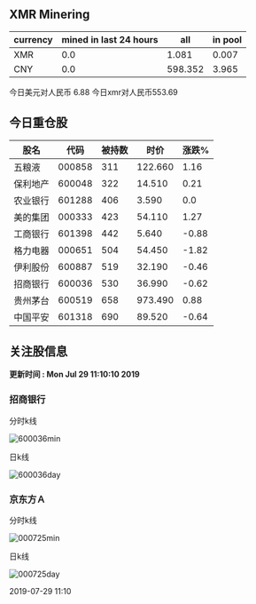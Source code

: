 ## XMR Minering

|currency|mined in last 24 hours|all|in pool|
|---|---|---|---|
|XMR|0.0|1.081|0.007|
|CNY|0.0|598.352|3.965|

今日美元对人民币 6.88	今日xmr对人民币553.69


## 今日重仓股 

|股名|代码|被持数|时价|涨跌%|
|---|---|---|---|---|
|五粮液|000858|311|122.660|1.16|
|保利地产|600048|322|14.510|0.21|
|农业银行|601288|406|3.590|0.0|
|美的集团|000333|423|54.110|1.27|
|工商银行|601398|442|5.640|-0.88|
|格力电器|000651|504|54.450|-1.82|
|伊利股份|600887|519|32.190|-0.46|
|招商银行|600036|530|36.990|-0.62|
|贵州茅台|600519|658|973.490|0.88|
|中国平安|601318|690|89.520|-0.64|

## 关注股信息
**更新时间 : Mon Jul 29 11:10:10 2019**
### 招商银行 
分时k线

![600036min](http://image.sinajs.cn/newchart/min/n/sh600036.gif)

日k线

![600036day](http://image.sinajs.cn/newchart/daily/n/sh600036.gif)

### 京东方Ａ 
分时k线

![000725min](http://image.sinajs.cn/newchart/min/n/sz000725.gif)

日k线

![000725day](http://image.sinajs.cn/newchart/daily/n/sz000725.gif)

2019-07-29 11:10